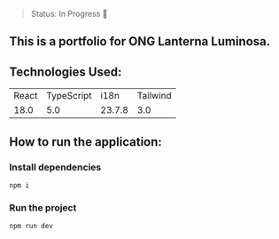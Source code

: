 > Status: In Progress 🔨

## This is a portfolio for ONG Lanterna Luminosa.

## Technologies Used: 

<table> 
  <tr>
    <td>React</td>
    <td>TypeScript</td>
    <td>i18n</td>
    <td>Tailwind</td>
  </tr>
  <tr>
    <td>18.0</td>
    <td>5.0</td>
    <td>23.7.8</td>
    <td>3.0</td>
  </tr>
</table>

## How to run the application: 

### Install dependencies

```
npm i
```

### Run the project

```
npm run dev
```
